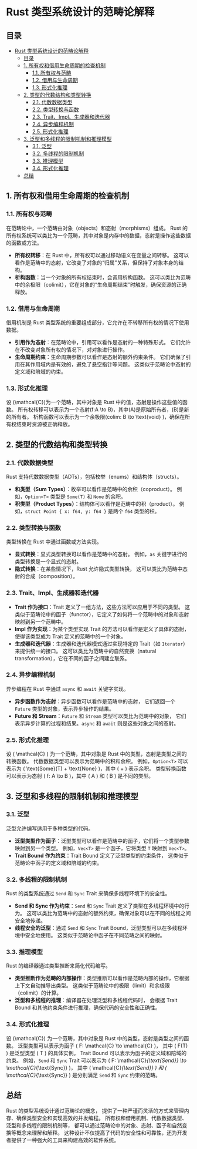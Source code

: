 # Rust 类型系统设计的范畴论解释

## 目录

- [Rust 类型系统设计的范畴论解释](#rust-类型系统设计的范畴论解释)
  - [目录](#目录)
  - [1. 所有权和借用生命周期的检查机制](#1-所有权和借用生命周期的检查机制)
    - [1.1. 所有权与范畴](#11-所有权与范畴)
    - [1.2. 借用与生命周期](#12-借用与生命周期)
    - [1.3. 形式化推理](#13-形式化推理)
  - [2. 类型的代数结构和类型转换](#2-类型的代数结构和类型转换)
    - [2.1. 代数数据类型](#21-代数数据类型)
    - [2.2. 类型转换与函数](#22-类型转换与函数)
    - [2.3. Trait、Impl、生成器和迭代器](#23-traitimpl生成器和迭代器)
    - [2.4. 异步编程机制](#24-异步编程机制)
    - [2.5. 形式化推理](#25-形式化推理)
  - [3. 泛型和多线程的限制机制和推理模型](#3-泛型和多线程的限制机制和推理模型)
    - [3.1. 泛型](#31-泛型)
    - [3.2. 多线程的限制机制](#32-多线程的限制机制)
    - [3.3. 推理模型](#33-推理模型)
    - [3.4. 形式化推理](#34-形式化推理)
  - [总结](#总结)

## 1. 所有权和借用生命周期的检查机制

### 1.1. 所有权与范畴

在范畴论中，一个范畴由对象（objects）和态射（morphisms）组成。
Rust 的所有权系统可以类比为一个范畴，其中对象是内存中的数据，态射是操作这些数据的函数或方法。

- **所有权转移**：在 Rust 中，所有权可以通过移动语义在变量之间转移。
这可以看作是范畴中的态射，它改变了对象的“归属”关系，但保持了对象本身的结构。
- **析构函数**：当一个对象的所有权结束时，会调用析构函数。
这可以类比为范畴中的余极限（colimit），它在对象的“生命周期结束”时触发，确保资源的正确释放。

### 1.2. 借用与生命周期

借用机制是 Rust 类型系统的重要组成部分，它允许在不转移所有权的情况下使用数据。

- **引用作为态射**：在范畴论中，引用可以看作是态射的一种特殊形式。
它们允许在不改变对象所有权的情况下，对对象进行操作。
- **生命周期约束**：生命周期参数可以看作是态射的额外约束条件。
它们确保了引用在其作用域内是有效的，避免了悬空指针等问题。
这类似于范畴论中态射的定义域和陪域的约束。

### 1.3. 形式化推理

设 \(\mathcal{C}\)为一个范畴，其中对象是 Rust 中的值，态射是操作这些值的函数。
所有权转移可以表示为一个态射\(f:A \to B\)，其中\(A\)是原始所有者，\(B\)是新的所有者。
析构函数可以表示为一个余极限\(colim: B \to \text{void} \)，确保在所有权结束时资源被正确释放。

## 2. 类型的代数结构和类型转换

### 2.1. 代数数据类型

Rust 支持代数数据类型（ADTs），包括枚举（enums）和结构体（structs）。

- **和类型（Sum Types）**：枚举可以看作是范畴中的余积（coproduct）。
例如，`Option<T>` 类型是 `Some(T)` 和 `None` 的余积。
- **积类型（Product Types）**：结构体可以看作是范畴中的积（product）。
例如，`struct Point { x: f64, y: f64 }` 是两个 `f64` 类型的积。

### 2.2. 类型转换与函数

类型转换在 Rust 中通过函数或方法实现。

- **显式转换**：显式类型转换可以看作是范畴中的态射。
例如，`as` 关键字进行的类型转换是一个显式的态射。
- **隐式转换**：在某些情况下，Rust 允许隐式类型转换，
这可以类比为范畴中态射的合成（composition）。

### 2.3. Trait、Impl、生成器和迭代器

- **Trait 作为接口**：Trait 定义了一组方法，这些方法可以应用于不同的类型。
这类似于范畴论中的函子（functor），它定义了如何将一个范畴中的对象和态射映射到另一个范畴中。
- **Impl 作为实现**：为某个类型实现 Trait 的方法可以看作是定义了具体的态射，
使得该类型成为 Trait 定义的范畴中的一个对象。
- **生成器和迭代器**：生成器和迭代器模式通过实现特定的 Trait（如 `Iterator`）来提供统一的接口。
这可以类比为范畴中的自然变换（natural transformation），它在不同的函子之间建立联系。

### 2.4. 异步编程机制

异步编程在 Rust 中通过 `async` 和 `await` 关键字实现。

- **异步函数作为态射**：异步函数可以看作是范畴中的态射，
它们返回一个 `Future` 类型的对象，表示异步操作的结果。
- **Future 和 Stream**：`Future` 和 `Stream` 类型可以类比为范畴中的对象，
它们表示异步计算的过程和结果。`async` 和 `await` 则是这些对象之间的态射。

### 2.5. 形式化推理

设 \( \mathcal{C} \) 为一个范畴，其中对象是 Rust 中的类型，态射是类型之间的转换函数。
代数数据类型可以表示为范畴中的积和余积。
例如，`Option<T>` 可以表示为 \( \text{Some}(T) + \text{None} \)，其中 \( + \) 表示余积。
类型转换函数可以表示为态射 \( f: A \to B \)，其中 \( A \) 和 \( B \) 是不同的类型。

## 3. 泛型和多线程的限制机制和推理模型

### 3.1. 泛型

泛型允许编写适用于多种类型的代码。

- **泛型类型作为函子**：泛型类型可以看作是范畴中的函子，它们将一个类型参数映射到另一个类型。
例如，`Vec<T>` 是一个函子，它将类型 `T` 映射到 `Vec<T>`。
- **Trait Bound 作为约束**：Trait Bound 定义了泛型类型的约束条件，
这类似于范畴论中函子的定义域和陪域的约束。

### 3.2. 多线程的限制机制

Rust 的类型系统通过 `Send` 和 `Sync` Trait 来确保多线程环境下的安全性。

- **Send 和 Sync 作为约束**：`Send` 和 `Sync` Trait 定义了类型在多线程环境中的行为。
这可以类比为范畴中的态射的额外约束，确保对象可以在不同的线程之间安全地传递。
- **线程安全的泛型**：通过 `Send` 和 `Sync` Trait Bound，泛型类型可以在多线程环境中安全地使用。
这类似于范畴论中函子在不同范畴之间的映射。

### 3.3. 推理模型

Rust 的编译器通过类型推断来简化代码编写。

- **类型推断作为范畴的内部操作**：类型推断可以看作是范畴内部的操作，它根据上下文自动推导出类型。
这类似于范畴论中的极限（limit）和余极限（colimit）的计算。
- **泛型和多线程的推理**：编译器在处理泛型和多线程代码时，
会根据 Trait Bound 和其他约束条件进行推理，确保代码的安全性和正确性。

### 3.4. 形式化推理

设 \(\mathcal{C}\) 为一个范畴，其中对象是 Rust 中的类型，态射是类型之间的函数。
泛型类型可以表示为函子 \( F: \mathcal{C} \to \mathcal{C} \)，
其中 \( F(T) \) 是泛型类型 \( T \) 的具体实例。
Trait Bound 可以表示为函子的定义域和陪域的约束。
例如，`Send` 和 `Sync` Trait 可以表示为
\( F: \mathcal{C}_{\text{Send}} \to \mathcal{C}_{\text{Sync}} \)，
其中 \( \mathcal{C}_{\text{Send}} \) 和 \( \mathcal{C}_{\text{Sync}} \)
是分别满足 `Send` 和 `Sync` 约束的范畴。

## 总结

Rust 的类型系统设计通过范畴论的概念，
提供了一种严谨而灵活的方式来管理内存、确保类型安全和实现高效的并发编程。
所有权和借用机制、代数数据类型、泛型和多线程的限制机制等，
都可以通过范畴论中的对象、态射、函子和自然变换等概念来理解和解释。
这种设计不仅提高了代码的安全性和可靠性，还为开发者提供了一种强大的工具来构建高效的软件系统。
